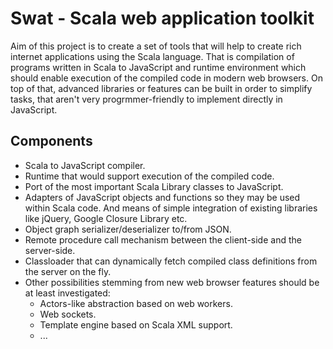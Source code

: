 # Swat - Scala web application toolkit

Aim of this project is to create a set of tools that will help to create rich internet applications using the Scala language. That is compilation of programs written in Scala to JavaScript and runtime environment which should enable execution of the compiled code in modern web browsers. On top of that, advanced libraries or features can be built in order to simplify tasks, that aren't very progrmmer-friendly to implement directly in JavaScript. 

## Components

- Scala to JavaScript compiler.
- Runtime that would support execution of the compiled code.
- Port of the most important Scala Library classes to JavaScript.
- Adapters of JavaScript objects and functions so they may be used within Scala code. And means of simple integration of existing libraries like jQuery, Google Closure Library etc.
- Object graph serializer/deserializer to/from JSON.
- Remote procedure call mechanism between the client-side and the server-side.
- Classloader that can dynamically fetch compiled class definitions from the server on the fly.
- Other possibilities stemming from new web browser features should be at least investigated:
  - Actors-like abstraction based on web workers.
  - Web sockets.
  - Template engine based on Scala XML support.
  - ...